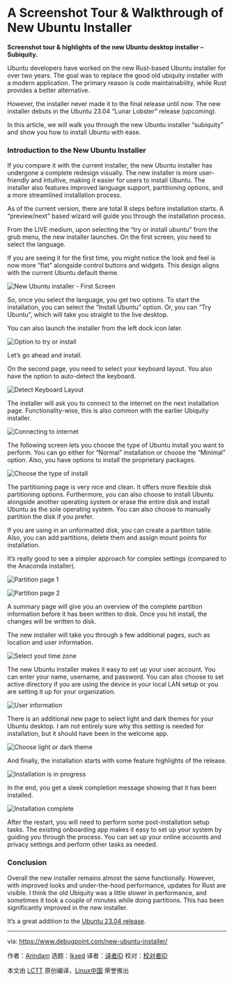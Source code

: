 [#]: subject: "A Screenshot Tour & Walkthrough of New Ubuntu Installer"
[#]: via: "https://www.debugpoint.com/new-ubuntu-installer/"
[#]: author: "Arindam https://www.debugpoint.com/author/admin1/"
[#]: collector: "lkxed"
[#]: translator: " "
[#]: reviewer: " "
[#]: publisher: " "
[#]: url: " "

A Screenshot Tour & Walkthrough of New Ubuntu Installer
======

**Screenshot tour & highlights of the new Ubuntu desktop installer – Subiquity.**

Ubuntu developers have worked on the new Rust-based Ubuntu installer for over two years. The goal was to replace the good old ubiquity installer with a modern application. The primary reason is code maintainability, while Rust provides a better alternative.

However, the installer never made it to the final release until now. The new installer debuts in the Ubuntu 23.04 “Lunar Lobster” release (upcoming).

In this article, we will walk you through the new Ubuntu installer “subiquity” and show you how to install Ubuntu with ease.

### Introduction to the New Ubuntu Installer

If you compare it with the current installer, the new Ubuntu installer has undergone a complete redesign visually. The new installer is more user-friendly and intuitive, making it easier for users to install Ubuntu. The installer also features improved language support, partitioning options, and a more streamlined installation process.

As of the current version, there are total 8 steps before installation starts. A “preview/next” based wizard will guide you through the installation process.

From the LIVE medium, upon selecting the “try or install ubuntu” from the grub menu, the new installer launches. On the first screen, you need to select the language.

If you are seeing it for the first time, you might notice the look and feel is now more “flat” alongside control buttons and widgets. This design aligns with the current Ubuntu default theme.

![New Ubuntu installer - First Screen][1]

So, once you select the language, you get two options. To start the installation, you can select the “Install Ubuntu” option. Or, you can “Try Ubuntu”, which will take you straight to the live desktop.

You can also launch the installer from the left dock icon later.

![Option to try or install][2]

Let’s go ahead and install.

On the second page, you need to select your keyboard layout. You also have the option to auto-detect the keyboard.

![Detect Keyboard Layout][3]

The installer will ask you to connect to the internet on the next installation page. Functionality-wise, this is also common with the earlier Ubiquity installer.

![Connecting to internet][4]

The following screen lets you choose the type of Ubuntu install you want to perform. You can go either for “Normal” installation or choose the “Minimal” option. Also, you have options to install the proprietary packages.

![Choose the type of install][5]

The partitioning page is very nice and clean. It offers more flexible disk partitioning options. Furthermore, you can also choose to install Ubuntu alongside another operating system or erase the entire disk and install Ubuntu as the sole operating system. You can also choose to manually partition the disk if you prefer.

If you are using in an unformatted disk, you can create a partition table. Also, you can add partitions, delete them and assign mount points for installation.

It’s really good to see a simpler approach for complex settings (compared to the Anaconda installer).

![Partition page 1][6]

![Partition page 2][7]

A summary page will give you an overview of the complete partition information before it has been written to disk. Once you hit install, the changes will be written to disk.

The new installer will take you through a few additional pages, such as location and user information.

![Select yout time zone][8]

The new Ubuntu installer makes it easy to set up your user account. You can enter your name, username, and password. You can also choose to set active directory if you are using the device in your local LAN setup or you are setting it up for your organization.

![User information][9]

There is an additional new page to select light and dark themes for your Ubuntu desktop. I am not entirely sure why this setting is needed for installation, but it should have been in the welcome app.

![Choose light or dark theme][10]

And finally, the installation starts with some feature highlights of the release.

![Installation is in progress][11]

In the end, you get a sleek completion message showing that it has been installed.

![Installation complete][12]

After the restart, you will need to perform some post-installation setup tasks. The existing onboarding app makes it easy to set up your system by guiding you through the process. You can set up your online accounts and privacy settings and perform other tasks as needed.

### Conclusion

Overall the new installer remains almost the same functionally. However, with improved looks and under-the-hood performance, updates for Rust are visible. I think the old Ubiquity was a little slower in performance, and sometimes it took a couple of minutes while doing partitions. This has been significantly improved in the new installer.

It’s a great addition to the [Ubuntu 23.04 release][13].

--------------------------------------------------------------------------------

via: https://www.debugpoint.com/new-ubuntu-installer/

作者：[Arindam][a]
选题：[lkxed][b]
译者：[译者ID](https://github.com/译者ID)
校对：[校对者ID](https://github.com/校对者ID)

本文由 [LCTT](https://github.com/LCTT/TranslateProject) 原创编译，[Linux中国](https://linux.cn/) 荣誉推出

[a]: https://www.debugpoint.com/author/admin1/
[b]: https://github.com/lkxed/
[1]: https://www.debugpoint.com/wp-content/uploads/2023/03/New-Ubuntu-installer-First-Screen.jpg
[2]: https://www.debugpoint.com/wp-content/uploads/2023/03/Option-to-try-or-install.jpg
[3]: https://www.debugpoint.com/wp-content/uploads/2023/03/Detect-Keyboard-Layout.jpg
[4]: https://www.debugpoint.com/wp-content/uploads/2023/03/Connecting-to-internet.jpg
[5]: https://www.debugpoint.com/wp-content/uploads/2023/03/Choose-the-ype-of-install.jpg
[6]: https://www.debugpoint.com/wp-content/uploads/2023/03/Partition-page-1.jpg
[7]: https://www.debugpoint.com/wp-content/uploads/2023/03/Partition-page-2.jpg
[8]: https://www.debugpoint.com/wp-content/uploads/2023/03/Select-yout-time-zone.jpg
[9]: https://www.debugpoint.com/wp-content/uploads/2023/03/User-information.jpg
[10]: https://www.debugpoint.com/wp-content/uploads/2023/03/Choose-light-or-dark-theme.jpg
[11]: https://www.debugpoint.com/wp-content/uploads/2023/03/Installation-is-in-progress.jpg
[12]: https://www.debugpoint.com/wp-content/uploads/2023/03/Installation-complete.jpg
[13]: https://www.debugpoint.com/ubuntu-23-04-features/